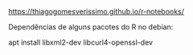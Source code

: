 https://thiagogomesverissimo.github.io/r-notebooks/

Dependências de alguns pacotes do R no debian:

apt install libxml2-dev libcurl4-openssl-dev
